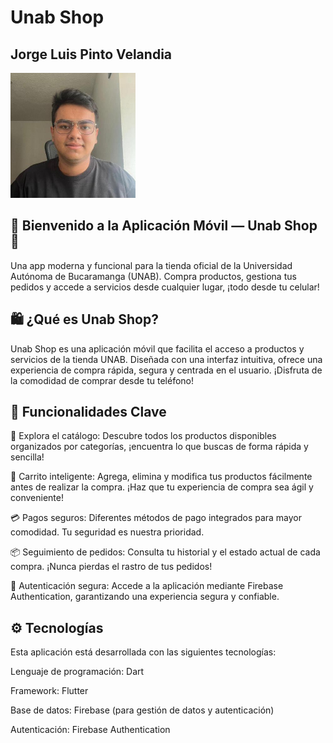 # Unab Shop

## Jorge Luis Pinto Velandia 

<img src="jorgepinto.jpg" width= "200">


## 🎉 Bienvenido a la Aplicación Móvil — Unab Shop 📱

Una app moderna y funcional para la tienda oficial de la Universidad Autónoma de Bucaramanga (UNAB). Compra productos, gestiona tus pedidos y accede a servicios desde cualquier lugar, ¡todo desde tu celular!

## 🛍️ ¿Qué es Unab Shop?

Unab Shop es una aplicación móvil que facilita el acceso a productos y servicios de la tienda UNAB. Diseñada con una interfaz intuitiva, ofrece una experiencia de compra rápida, segura y centrada en el usuario. ¡Disfruta de la comodidad de comprar desde tu teléfono!

## 🚀 Funcionalidades Clave

🔎 Explora el catálogo: Descubre todos los productos disponibles organizados por categorías, ¡encuentra lo que buscas de forma rápida y sencilla!

🛒 Carrito inteligente: Agrega, elimina y modifica tus productos fácilmente antes de realizar la compra. ¡Haz que tu experiencia de compra sea ágil y conveniente!

💳 Pagos seguros: Diferentes métodos de pago integrados para mayor comodidad. Tu seguridad es nuestra prioridad.

📦 Seguimiento de pedidos: Consulta tu historial y el estado actual de cada compra. ¡Nunca pierdas el rastro de tus pedidos!

🔐 Autenticación segura: Accede a la aplicación mediante Firebase Authentication, garantizando una experiencia segura y confiable.

## ⚙️ Tecnologías

Esta aplicación está desarrollada con las siguientes tecnologías:

Lenguaje de programación: Dart

Framework: Flutter

Base de datos: Firebase (para gestión de datos y autenticación)

Autenticación: Firebase Authentication